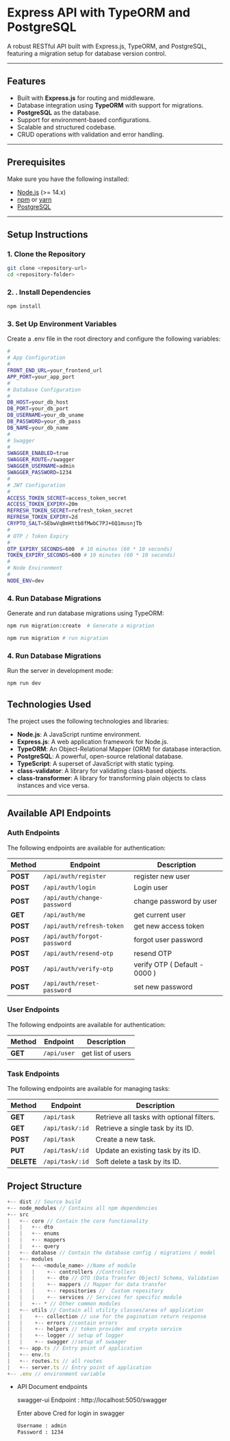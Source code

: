 # **Express API with TypeORM and PostgreSQL**

A robust RESTful API built with Express.js, TypeORM, and PostgreSQL, featuring a migration setup for database version control.

---

## **Features**

- Built with **Express.js** for routing and middleware.
- Database integration using **TypeORM** with support for migrations.
- **PostgreSQL** as the database.
- Support for environment-based configurations.
- Scalable and structured codebase.
- CRUD operations with validation and error handling.

---

## **Prerequisites**

Make sure you have the following installed:

- [Node.js](https://nodejs.org/) (>= 14.x)
- [npm](https://www.npmjs.com/) or [yarn](https://yarnpkg.com/)
- [PostgreSQL](https://www.postgresql.org/)

---

## **Setup Instructions**

### 1. Clone the Repository

```bash
git clone <repository-url>
cd <repository-folder>
```

### 2. . Install Dependencies

```bash
npm install
```

### 3. Set Up Environment Variables

Create a .env file in the root directory and configure the following variables:

```bash
#
# App Configuration
#
FRONT_END_URL=your_frontend_url
APP_PORT=your_app_port
#
# Database Configuration
#
DB_HOST=your_db_host
DB_PORT=your_db_port
DB_USERNAME=your_db_uname
DB_PASSWORD=your_db_pass
DB_NAME=your_db_name
#
# Swagger
#
SWAGGER_ENABLED=true
SWAGGER_ROUTE=/swagger
SWAGGER_USERNAME=admin
SWAGGER_PASSWORD=1234
#
# JWT Configuration
#
ACCESS_TOKEN_SECRET=access_token_secret
ACCESS_TOKEN_EXPIRY=20m
REFRESH_TOKEN_SECRET=refresh_token_secret
REFRESH_TOKEN_EXPIRY=2d
CRYPTO_SALT=5EbwVqBmHttb8fMwbC7PJ+6Q1musnjTb
#
# OTP / Token Expiry
#
OTP_EXPIRY_SECONDS=600  # 10 minutes (60 * 10 seconds)
TOKEN_EXPIRY_SECONDS=600 # 10 minutes (60 * 10 seconds)
#
# Node Environment
#
NODE_ENV=dev

```

### 4. Run Database Migrations

Generate and run database migrations using TypeORM:

```bash
npm run migration:create  # Generate a migration
```

```bash
npm run migration # run migration
```

### 4. Run Database Migrations

Run the server in development mode:

```bash
npm run dev
```

## **Technologies Used**

The project uses the following technologies and libraries:

- **Node.js**: A JavaScript runtime environment.
- **Express.js**: A web application framework for Node.js.
- **TypeORM**: An Object-Relational Mapper (ORM) for database interaction.
- **PostgreSQL**: A powerful, open-source relational database.
- **TypeScript**: A superset of JavaScript with static typing.
- **class-validator**: A library for validating class-based objects.
- **class-transformer**: A library for transforming plain objects to class instances and vice versa.

---

## **Available API Endpoints**

### **Auth Endpoints**

The following endpoints are available for authentication:

| Method   | Endpoint                    | Description             |
| -------- | --------------------------- | ----------------------- |
| **POST** | `/api/auth/register`        | register new user       |
| **POST** | `/api/auth/login`           | Login user              |
| **POST** | `/api/auth/change-password` | change password by user |
| **GET**  | `/api/auth/me`              | get current user        |
| **POST** | `/api/auth/refresh-token`   | get new access token    |
| **POST** | `/api/auth/forgot-password` | forgot user password    |
| **POST** | `/api/auth/resend-otp`      | resend OTP              |
| **POST** | `/api/auth/verify-otp`      | verify OTP ( Default - 0000 ) |
| **POST** | `/api/auth/reset-password`  | set new password        |

### **User Endpoints**

The following endpoints are available for authentication:

| Method  | Endpoint    | Description       |
| ------- | ----------- | ----------------- |
| **GET** | `/api/user` | get list of users |

### **Task Endpoints**

The following endpoints are available for managing tasks:

| Method     | Endpoint        | Description                               |
| ---------- | --------------- | ----------------------------------------- |
| **GET**    | `/api/task`     | Retrieve all tasks with optional filters. |
| **GET**    | `/api/task/:id` | Retrieve a single task by its ID.         |
| **POST**   | `/api/task`     | Create a new task.                        |
| **PUT**    | `/api/task/:id` | Update an existing task by its ID.        |
| **DELETE** | `/api/task/:id` | Soft delete a task by its ID.             |

## Project Structure

```ts
+-- dist // Source build
+-- node_modules // Contains all npm dependencies
+-- src
|   +-- core // Contain the core functionality
|   |   +-- dto
|   |   +-- enums
|   |   +-- mappers
|   |   +-- query
|   +-- database // Contain the database config / migrations / model
|   +-- modules
|   |   +-- <module_name> //Name of module
|   |   |    +-- controllers //Controllers
|   |   |    +-- dto // DTO (Data Transfer Object) Schema, Validation
|   |   |    +-- mappers // Mapper for data transfer
|   |   |    +-- repositories //  Custom repository
|   |   |    +-- services // Services for specific module
|   |   +-- * // Other common modules
|   +-- utils // Contain all utility classes/area of application
|   |    +-- collection // use for the pagination return response
|   |    +-- errors //contain errors
|   |    +-- helpers // token provider and crypto service 
|   |    +-- logger // setup of logger
|   |    +-- swagger //setup of swaager
|   +-- app.ts // Entry point of application
|   +-- env.ts
|   +-- routes.ts // all routes
|   +-- server.ts // Entry point of application
+-- .env // environment variable


```

- API Document endpoints

  swagger-ui Endpoint : http://localhost:5050/swagger

  Enter above Cred for login in swagger 

  ```bash
  Username : admin
  Password : 1234
  ```